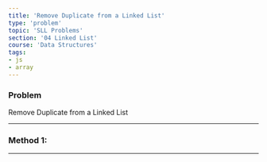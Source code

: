 ```yaml
---
title: 'Remove Duplicate from a Linked List'
type: 'problem'
topic: 'SLL Problems'
section: '04 Linked List'
course: 'Data Structures'
tags:
- js
- array
---
```

### Problem
Remove Duplicate from a Linked List

---
### Method 1:


---